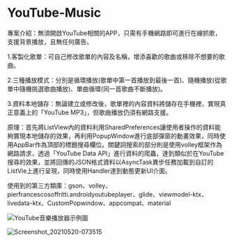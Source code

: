 # YouTube-Music
專案介紹：無須開啟YouTube相關的APP，只需有手機網路即可進行在線抓歌，支援背景播放，且無任何廣告。

1.客製化歌單：可自己修改歌單的內容及名稱，增添喜歡的歌曲或移除不想要的歌曲。

2.三種播放模式：分別是循環播放(歌單中第一首播放到最後一首)、隨機播放(從歌單中隨機挑選歌曲播放)、單曲循環(同一首歌曲不斷播放)。

3.資料本地儲存：無論建立或修改後，歌單裡的內容資料將儲存在手機裡，實現真正意義上的「YouTube MP3」，但歌曲播放仍須有網路支援。

原理：首先將ListView內的資料利用SharedPreferences讓使用者操作的資料能夠實現本地儲存的效果，再利用PopupWindow進行底部彈窗的動畫效果，同時使用AppBar作為頂部的標題搜尋欄位。關鍵詞搜索的部分則是使用volley框架作為網路請求，透過「YouTube Data API」進行資料的爬蟲，達到類似於在YouTube搜尋的效果，並將回傳的JSON格式資料以AsyncTask異步任務加載到自訂的ListVie上進行呈現，同時使用Handler達到動態更新UI介面。

使用到的第三方類庫：gson、volley、pierfrancescosoffritti.androidyoutubeplayer、glide、viewmodel-ktx、livedata-ktx、CustomPopwindow、appcompat、material

![YouTube音樂播放器示例圖](https://user-images.githubusercontent.com/71322458/118898188-8d05a380-b93e-11eb-8211-52f02a9d24a6.png)

![Screenshot_20210520-073515](https://user-images.githubusercontent.com/71322458/118898186-8c6d0d00-b93e-11eb-94e5-b497d5ae73b9.png)
